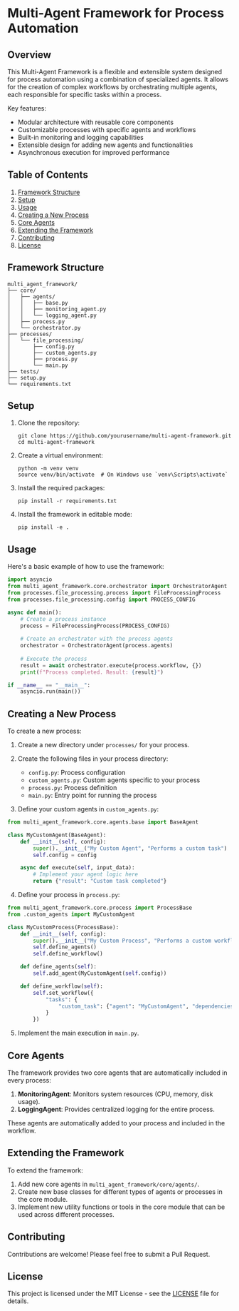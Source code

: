# Multi-Agent Framework for Process Automation

## Overview

This Multi-Agent Framework is a flexible and extensible system designed for process automation using a combination of specialized agents. It allows for the creation of complex workflows by orchestrating multiple agents, each responsible for specific tasks within a process.

Key features:
- Modular architecture with reusable core components
- Customizable processes with specific agents and workflows
- Built-in monitoring and logging capabilities
- Extensible design for adding new agents and functionalities
- Asynchronous execution for improved performance

## Table of Contents

1. [Framework Structure](#framework-structure)
2. [Setup](#setup)
3. [Usage](#usage)
4. [Creating a New Process](#creating-a-new-process)
5. [Core Agents](#core-agents)
6. [Extending the Framework](#extending-the-framework)
7. [Contributing](#contributing)
8. [License](#license)

## Framework Structure

```
multi_agent_framework/
├── core/
│   ├── agents/
│   │   ├── base.py
│   │   ├── monitoring_agent.py
│   │   └── logging_agent.py
│   ├── process.py
│   └── orchestrator.py
├── processes/
│   └── file_processing/
│       ├── config.py
│       ├── custom_agents.py
│       ├── process.py
│       └── main.py
├── tests/
├── setup.py
└── requirements.txt
```

## Setup

1. Clone the repository:
   ```
   git clone https://github.com/yourusername/multi-agent-framework.git
   cd multi-agent-framework
   ```

2. Create a virtual environment:
   ```
   python -m venv venv
   source venv/bin/activate  # On Windows use `venv\Scripts\activate`
   ```

3. Install the required packages:
   ```
   pip install -r requirements.txt
   ```

4. Install the framework in editable mode:
   ```
   pip install -e .
   ```

## Usage

Here's a basic example of how to use the framework:

```python
import asyncio
from multi_agent_framework.core.orchestrator import OrchestratorAgent
from processes.file_processing.process import FileProcessingProcess
from processes.file_processing.config import PROCESS_CONFIG

async def main():
    # Create a process instance
    process = FileProcessingProcess(PROCESS_CONFIG)
    
    # Create an orchestrator with the process agents
    orchestrator = OrchestratorAgent(process.agents)
    
    # Execute the process
    result = await orchestrator.execute(process.workflow, {})
    print(f"Process completed. Result: {result}")

if __name__ == "__main__":
    asyncio.run(main())
```

## Creating a New Process

To create a new process:

1. Create a new directory under `processes/` for your process.
2. Create the following files in your process directory:
   - `config.py`: Process configuration
   - `custom_agents.py`: Custom agents specific to your process
   - `process.py`: Process definition
   - `main.py`: Entry point for running the process

3. Define your custom agents in `custom_agents.py`:

```python
from multi_agent_framework.core.agents.base import BaseAgent

class MyCustomAgent(BaseAgent):
    def __init__(self, config):
        super().__init__("My Custom Agent", "Performs a custom task")
        self.config = config

    async def execute(self, input_data):
        # Implement your agent logic here
        return {"result": "Custom task completed"}
```

4. Define your process in `process.py`:

```python
from multi_agent_framework.core.process import ProcessBase
from .custom_agents import MyCustomAgent

class MyCustomProcess(ProcessBase):
    def __init__(self, config):
        super().__init__("My Custom Process", "Performs a custom workflow", config)
        self.define_agents()
        self.define_workflow()

    def define_agents(self):
        self.add_agent(MyCustomAgent(self.config))

    def define_workflow(self):
        self.set_workflow({
            "tasks": {
                "custom_task": {"agent": "MyCustomAgent", "dependencies": ["monitoring", "logging"]}
            }
        })
```

5. Implement the main execution in `main.py`.

## Core Agents

The framework provides two core agents that are automatically included in every process:

1. **MonitoringAgent**: Monitors system resources (CPU, memory, disk usage).
2. **LoggingAgent**: Provides centralized logging for the entire process.

These agents are automatically added to your process and included in the workflow.

## Extending the Framework

To extend the framework:

1. Add new core agents in `multi_agent_framework/core/agents/`.
2. Create new base classes for different types of agents or processes in the core module.
3. Implement new utility functions or tools in the core module that can be used across different processes.

## Contributing

Contributions are welcome! Please feel free to submit a Pull Request.

## License

This project is licensed under the MIT License - see the [LICENSE](LICENSE) file for details.

